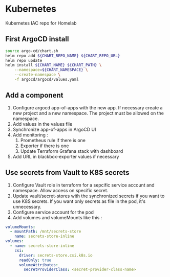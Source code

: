 # Kubernetes
Kubernetes IAC repo for Homelab

## First ArgoCD install


```bash
source argo-cd/chart.sh
helm repo add ${CHART_REPO_NAME} ${CHART_REPO_URL}
helm repo update
helm install ${CHART_NAME} ${CHART_PATH} \
    --namespace=${CHART_NAMESPACE} \
    --create-namespace \
    -f argocd/argocd/values.yaml
```

## Add a component

1. Configure argocd app-of-apps with the new app. If necessary create a new project and a new namespace. The project must be allowed on the namespace.
2. Add values in the values file
3. Synchronize app-of-apps in ArgoCD UI
4. Add monitoring :
   1. Prometheus rule if there is one
   2. Exporter if there is one
   3. Update Terraform Grafana stack with dashboard
5. Add URL in blackbox-exporter values if necessary

## Use secrets from Vault to K8S secrets

1. Configure Vault role in terraform for a sepcific service account and namespace. Allow access on specific secret.
2. Update vault/secret-stores with the synchronized secrets if you want to use K8S secrets. If you want only secrets as file in the pod, it's unnecessary.
3. Configure service account for the pod
4. Add volumes and volumeMounts like this :

```yaml
volumeMounts:
  - mountPath: /mnt/secrets-store
    name: secrets-store-inline
volumes:
  - name: secrets-store-inline
    csi:
      driver: secrets-store.csi.k8s.io
      readOnly: true
      volumeAttributes:
        secretProviderClass: <secret-provider-class-name>
```
